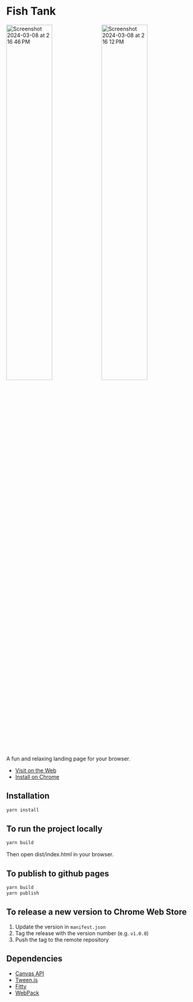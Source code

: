 # Fish Tank
<p float="left" >
<img alt="Screenshot 2024-03-08 at 2 16 46 PM" src="https://github.com/johneckert/fish-tank/assets/14866241/82ec4ff4-e309-438a-8369-3f22c91bce81" width="49%" />
<img alt="Screenshot 2024-03-08 at 2 16 12 PM" src="https://github.com/johneckert/fish-tank/assets/14866241/8249856f-35ed-4841-a989-6dc34160df50" width="49%" />
</p>

A fun and relaxing landing page for your browser.
- [Visit on the Web](https://johneckert.github.io/fish-tank/)
- [Install on Chrome](https://chromewebstore.google.com/detail/fish-tank/dfjafakpnbbgdhpbndbmailmbgadcolm)


## Installation

```bash
yarn install
```

## To run the project locally

```bash
yarn build
```
Then open dist/index.html in your browser.

## To publish to github pages
```bash
yarn build
yarn publish
```

## To release a new version to Chrome Web Store
1. Update the version in `manifest.json`
2. Tag the release with the version number (e.g. `v1.0.0`)
3. Push the tag to the remote repository

## Dependencies
- [Canvas API](https://developer.mozilla.org/en-US/docs/Web/API/Canvas_API)
- [Tween.js](https://github.com/tweenjs/tween.js)
- [Fitty](https://github.com/rikschennink/fitty)
- [WebPack](https://webpack.js.org/)

